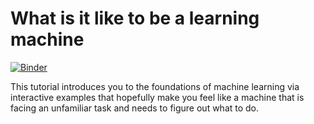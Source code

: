 # What is it like to be a learning machine 

[![Binder](https://mybinder.org/badge_logo.svg)](https://mybinder.org/v2/gh/qbilius/learn_like_a_machine/HEAD)

This tutorial introduces you to the foundations of machine learning via interactive examples that hopefully make you feel like a machine that is facing an unfamiliar task and needs to figure out what to do.
